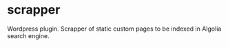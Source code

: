 # scrapper

Wordpress plugin. Scrapper of static custom pages to be indexed in Algolia search engine.
